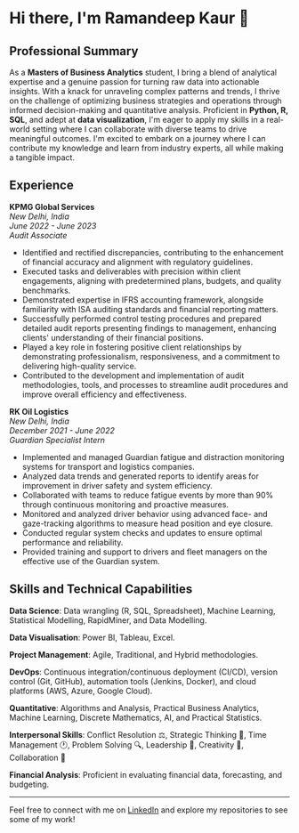 # Hi there, I'm Ramandeep Kaur 👋

## Professional Summary

As a **Masters of Business Analytics** student, I bring a blend of analytical expertise and a genuine passion for turning raw data into actionable insights. With a knack for unraveling complex patterns and trends, I thrive on the challenge of optimizing business strategies and operations through informed decision-making and quantitative analysis. Proficient in **Python, R, SQL**, and adept at **data visualization**, I'm eager to apply my skills in a real-world setting where I can collaborate with diverse teams to drive meaningful outcomes. I'm excited to embark on a journey where I can contribute my knowledge and learn from industry experts, all while making a tangible impact.

## Experience


**KPMG Global Services**  
*New Delhi, India*  
*June 2022 - June 2023*  
*Audit Associate*  
- Identified and rectified discrepancies, contributing to the enhancement of financial accuracy and alignment with regulatory guidelines.
- Executed tasks and deliverables with precision within client engagements, aligning with predetermined plans, budgets, and quality benchmarks.
- Demonstrated expertise in IFRS accounting framework, alongside familiarity with ISA auditing standards and financial reporting matters.
- Successfully performed control testing procedures and prepared detailed audit reports presenting findings to management, enhancing clients' understanding of their financial positions.
- Played a key role in fostering positive client relationships by demonstrating professionalism, responsiveness, and a commitment to delivering high-quality service.
- Contributed to the development and implementation of audit methodologies, tools, and processes to streamline audit procedures and improve overall efficiency and effectiveness.

**RK Oil Logistics**  
*New Delhi, India*  
*December 2021 - June 2022*  
*Guardian Specialist Intern*  
- Implemented and managed Guardian fatigue and distraction monitoring systems for transport and logistics companies.
- Analyzed data trends and generated reports to identify areas for improvement in driver safety and system efficiency.
- Collaborated with teams to reduce fatigue events by more than 90% through continuous monitoring and proactive measures.
- Monitored and analyzed driver behavior using advanced face- and gaze-tracking algorithms to measure head position and eye closure.
- Conducted regular system checks and updates to ensure optimal performance and reliability.
- Provided training and support to drivers and fleet managers on the effective use of the Guardian system.

## Skills and Technical Capabilities

**Data Science**: Data wrangling (R, SQL, Spreadsheet), Machine Learning, Statistical Modelling, RapidMiner, and Data Modelling.

**Data Visualisation**: Power BI, Tableau, Excel.

**Project Management**: Agile, Traditional, and Hybrid methodologies.

**DevOps**: Continuous integration/continuous deployment (CI/CD), version control (Git, GitHub), automation tools (Jenkins, Docker), and cloud platforms (AWS, Azure, Google Cloud).

**Quantitative**: Algorithms and Analysis, Practical Business Analytics, Machine Learning, Discrete Mathematics, AI, and Practical Statistics.

**Interpersonal Skills**: Conflict Resolution ⚖️, Strategic Thinking 🧠, Time Management 🕐, Problem Solving 🔍, Leadership 👑, Creativity 🎨, Collaboration 🤝

**Financial Analysis**: Proficient in evaluating financial data, forecasting, and budgeting.

---

Feel free to connect with me on [LinkedIn](https://www.linkedin.com/) and explore my repositories to see some of my work!


<!--
**ramandeep05252/ramandeep05252** is a ✨ _special_ ✨ repository because its `README.md` (this file) appears on your GitHub profile.

Here are some ideas to get you started:

- 🔭 I’m currently working on ...
- 🌱 I’m currently learning ...
- 👯 I’m looking to collaborate on ...
- 🤔 I’m looking for help with ...
- 💬 Ask me about ...
- 📫 How to reach me: ...
- 😄 Pronouns: ...
- ⚡ Fun fact: ...
-->
